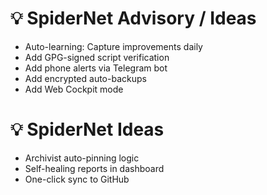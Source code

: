 # 💡 SpiderNet Advisory / Ideas
- Auto-learning: Capture improvements daily
- Add GPG-signed script verification
- Add phone alerts via Telegram bot
- Add encrypted auto-backups
- Add Web Cockpit mode

# 💡 SpiderNet Ideas
- Archivist auto-pinning logic
- Self-healing reports in dashboard
- One-click sync to GitHub
